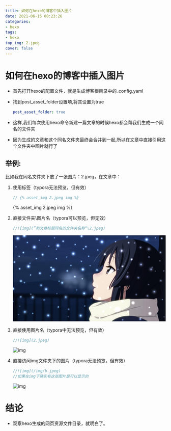 ```yaml
---
title: 如何在hexo的博客中插入图片
date: 2021-06-15 00:23:26
categories:
- hexo
tags: 
- hexo
top_img: 2.jpeg
cover: false
---
```


# 如何在hexo的博客中插入图片

- 首先打开hexo的配置文件，就是生成博客根目录中的_config.yaml

- 找到post_asset_folder设置项,将其设置为true

  ```yaml
  post_asset_folder: true
  ```

- 这样,我们每次使用hexo命令新建一篇文章的时候hexo都会帮我们生成一个同名的文件夹

- 因为生成的文章和这个同名文件夹最终会合并到一起,所以在文章中直接引用这个文件夹中图片就行了

## 举例:

比如我在同名文件夹下放了一张图片：2.jpeg，在文章中：

1. 使用标签（typora无法预览，但有效）

   ```java
   // {% asset_img 2.jpeg img %}
   ```
   {% asset_img 2.jpeg img %}

3. 直接文件夹\图片名（typora可以预览，但无效）

   ```java
   //![img](”和文章标题同名的文件夹名称“\2.jpeg)
   ```

   ![](hello-world\2.jpeg)

4. 直接使用图片名（typora中无法预览，但有效）

   ```java
   //![img](2.jpeg)
   ```

   ![img](2.jpeg)
   
4. 直接访问img文件夹下的图片（typora无法预览，但有效）

   ```java
   //![img](/img/b.jpeg)
   //如果在img下确实有这张图片是可以显示的
   ```
   
   ![img](/img/b.jpeg)

# 结论

- 观察hexo生成的网页资源文件目录，就明白了。











